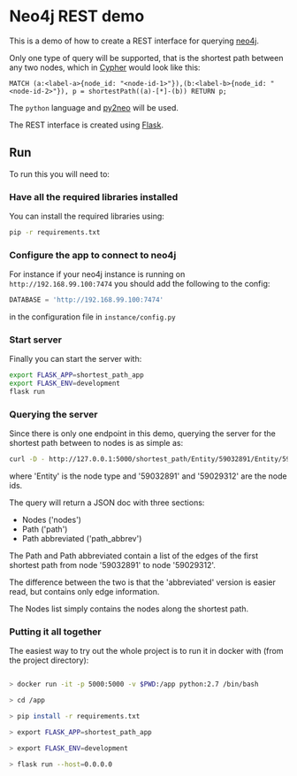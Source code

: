 # Neo4j REST demo

This is a demo of how to create a REST interface for querying [neo4j][neo4j].

Only one type of query will be supported, that is the shortest path between any two nodes, which in [Cypher][cypher] would look like this:

```cql
MATCH (a:<label-a>{node_id: "<node-id-1>"}),(b:<label-b>{node_id: "<node-id-2>"}), p = shortestPath((a)-[*]-(b)) RETURN p;
```

The `python` language and [py2neo][py2neo] will be used.

The REST interface is created using [Flask][flask].

## Run

To run this you will need to:

### Have all the required libraries installed

You can install the required libraries using:

```bash
pip -r requirements.txt
```

### Configure the app to connect to neo4j

For instance if your neo4j instance is running on `http://192.168.99.100:7474` you should add the following to the config:

```python
DATABASE = 'http://192.168.99.100:7474'
```

in the configuration file in `instance/config.py`

### Start server

Finally you can start the server with:

```bash
export FLASK_APP=shortest_path_app
export FLASK_ENV=development
flask run
```

### Querying the server

Since there is only one endpoint in this demo, querying the server for the shortest path between to nodes is as simple as:

```bash
curl -D - http://127.0.0.1:5000/shortest_path/Entity/59032891/Entity/59029312
```

where 'Entity' is the node type and '59032891' and '59029312' are the node ids.

The query will return a JSON doc with three sections:

* Nodes ('nodes')
* Path ('path')
* Path abbreviated ('path_abbrev')

The Path and Path abbreviated contain a list of the edges of the first shortest path from node '59032891' to node '59029312'.

The difference between the two is that the 'abbreviated' version is easier read, but contains only edge information.

The Nodes list simply contains the nodes along the shortest path.

### Putting it all together

The easiest way to try out the whole project is to run it in docker with (from the project directory):

```bash

> docker run -it -p 5000:5000 -v $PWD:/app python:2.7 /bin/bash

> cd /app

> pip install -r requirements.txt

> export FLASK_APP=shortest_path_app

> export FLASK_ENV=development

> flask run --host=0.0.0.0

```

[neo4j]: https://neo4j.com/
[cypher]: https://neo4j.com/docs/cypher-refcard/current/
[py2neo]: http://py2neo.org/v4/
[flask]: http://flask.pocoo.org/docs/1.0/
